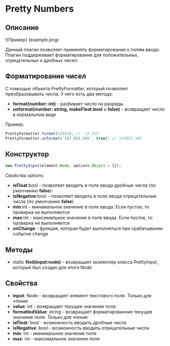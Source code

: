 # Pretty Numbers

## Описание
![Пример]
(example.png)

Данный плагин позволяет применять форматирование к полям ввода. Плагин поддерживает форматирование для положительных, отрицательных и дробных чисел.


## Форматирование чисел

С помощью объекта PrettyFormatter, который позволяет преобразовывать числа. У него есть два метода:

- **format(number: int)** - разбивает число на разряды
- **unformat(number: string, makeFloat:bool = false)** - возвращает число в нормальном виде

Пример:
```js
PrettyFormatter.format(12553); // '12 553'
PrettyFormatter.unformat('147 853.345', true); // 147853.345
```
## Конструктор

```js
new PrettyInput(element:Node, options:Object = {});
```

Свойства options:
- **isFloat**:bool - позволяет вводить в поле ввода дробные числа (по умолчанию __false__)-
- **isNegative**:bool - позволяет вводить в поле ввода отрицательные числа (по умолчанию __false__)
- **min**:int - минимальное значение в поле ввода. Если пустое, то проверка не выполняется
- **max**:int - максимальное значение в поле ввода. Если пустое, то проверка не выполняется
- **onChange** - функция, которая будет выполняться при срабатывании события change

## Методы

- static **find(input:node)** - возвращает экземпляр класса PrettyInput, который был создан для этого Node

## Свойства

- **input**: Node - возвращает элемент текстового поля. *Только для чтения*
- **value**: int - возвращает текущее значение поля.
- **formattedValue**: string - возвращает форматированние текущее значение поля. *Только для чтения*
- **isFloat**: bool - возможность вводить дробные числа
- **isNegative**: bool - возможность вводить отрицательные числа
- **min**: int - минимальное значение поля
- **max**: int - максимальное значение поля